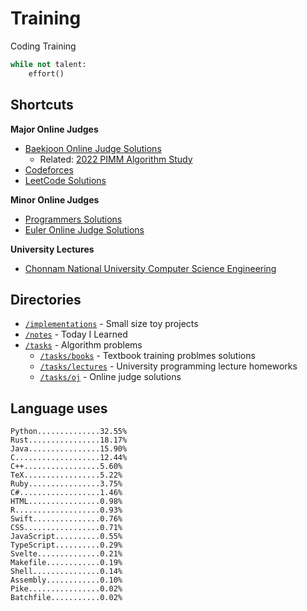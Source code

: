 # Training
Coding Training

```python
while not talent:
    effort()
```

## Shortcuts
**Major Online Judges**
* [Baekjoon Online Judge Solutions](./tasks/online_judge/baekjoon/)
  * Related: [2022 PIMM Algorithm Study](https://github.com/rootachieve/Algorithm-study)
* [Codeforces](./tasks/online_judge/codeforces/)
* [LeetCode Solutions](./tasks/online_judge/leetcode/)

**Minor Online Judges**
* [Programmers Solutions](./tasks/online_judge/programmers)
* [Euler Online Judge Solutions](./tasks/online_judge/euleroj)

**University Lectures**
* [Chonnam National University Computer Science Engineering](./tasks/lectures/jnu/)

## Directories
* [`/implementations`](./implementations/) - Small size toy projects
* [`/notes`](./notes/) - Today I Learned
* [`/tasks`](./tasks/) - Algorithm problems
  * [`/tasks/books`](./tasks/books/) - Textbook training problmes solutions
  * [`/tasks/lectures`](./tasks/lectures/) - University programming lecture homeworks
  * [`/tasks/oj`](./tasks/online_judge/) - Online judge solutions

## Language uses
```
Python..............32.55%
Rust................18.17%
Java................15.90%
C...................12.44%
C++.................5.60%
TeX.................5.22%
Ruby................3.75%
C#..................1.46%
HTML................0.98%
R...................0.93%
Swift...............0.76%
CSS.................0.71%
JavaScript..........0.55%
TypeScript..........0.29%
Svelte..............0.21%
Makefile............0.19%
Shell...............0.14%
Assembly............0.10%
Pike................0.02%
Batchfile...........0.02%
```

